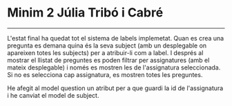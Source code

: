 # Minim 2 Júlia Tribó i Cabré
***
L'estat final ha quedat tot el sistema de labels implemetat. Quan es crea una pregunta
es demana quina és la seva subject (amb un desplegable on apareixen totes les subjects)
per a atribuir-li com a label. I després al mostrar el llistat de preguntes es poden filtrar
per assignatures (amb el mateix desplegable) i només es mostren les de l'assignatura 
seleccionada. Si no es selecciona cap assignatura, es mostren totes les preguntes.

He afegit al model question un atribut per a que guardi la id de l'assignatura
i he canviat el model de subject.

